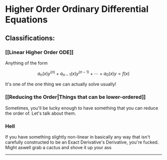 # Higher Order Ordinary Differential Equations

## Classifications:

### [[Linear Higher Order ODE]]
Anything of the form 

$$a_n(x)y^{(n)}+a_{n-1}(x)y^{(n-1)} + \cdots + a_0(x)y = f(x)$$

It's one of the one thing we can actually solve usually!

### [[Reducing the Order|Things that can be lower-ordered]]
Sometimes, you'll be lucky enough to have something that you can reduce the order of. Let's talk about them.
### Hell
If you have something slightly non-linear in basically any way that isn't carefully constructed to be an Exact Derivative's Derivative, you're fucked. Might aswell grab a cactus and shove it up your ass

---
